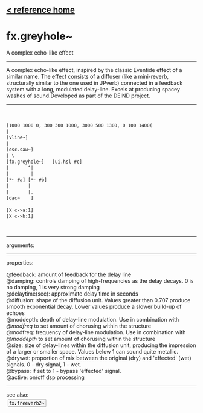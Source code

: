 [< reference home](ceammc_lib.html)
---

# fx.greyhole~


A complex echo-like effect

---

A complex echo-like effect, inspired by the classic Eventide effect of a similar
            name. The effect consists of a diffuser (like a mini-reverb, structurally similar to
            the one used in JPverb) connected in a feedback system with a long, modulated
            delay-line. Excels at producing spacey washes of sound.Developed as part of the DEIND project.<br>


---


```


[1000 1000 0, 300 300 1000, 3000 500 1300, 0 100 1400(
|
[vline~]
|
[osc.saw~]
| \
[fx.greyhole~]   [ui.hsl #c]
|       ^|
|        |
[*~ #a] [*~ #b]
|       |
|       |.
[dac~    ]

[X c->a:1]
[X c->b:1]

            
```

---
arguments:


---
properties:

@feedback: amount
            of feedback for the delay line<br>
@damping: 
            controls damping of high-frequencies as the delay decays. 0 is no damping, 1 is very
            strong damping<br>
@delaytime(sec): approximate delay time in seconds<br>
@diffusion: 
            shape of the diffusion unit. Values greater than 0.707 produce smooth exponential
            decay. Lower values produce a slower build-up of echoes<br>
@moddepth: depth
            of delay-line modulation. Use in combination with *@modfreq* to set amount of chorusing
            within the structure<br>
@modfreq: frequency
            of delay-line modulation. Use in combination with *@moddepth* to set amount of
            chorusing within the structure<br>
@size: size of
            delay-lines within the diffusion unit, producing the impression of a larger or smaller
            space. Values below 1 can sound quite metallic.<br>
@drywet: proportion
            of mix between the original (dry) and &#39;effected&#39; (wet) signals. 0 - dry signal, 1 -
            wet.<br>
@bypass: if set to 1 - bypass
            &#39;effected&#39; signal.<br>
@active: on/off dsp
            processing<br>

---
see also:<br>
[![fx.freeverb2~](img/object_fx.freeverb2~.png)](fx.freeverb2~.html)
